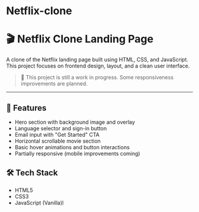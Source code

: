 # Netflix-clone
# 🎬 Netflix Clone Landing Page

A clone of the Netflix landing page built using HTML, CSS, and JavaScript. This project focuses on frontend design, layout, and a clean user interface.

> 🚧 This project is still a work in progress. Some responsiveness improvements are planned.

---

## 🌟 Features

- Hero section with background image and overlay
- Language selector and sign-in button
- Email input with "Get Started" CTA
- Horizontal scrollable movie section
- Basic hover animations and button interactions
- Partially responsive (mobile improvements coming)

## 🛠️ Tech Stack

- HTML5
- CSS3
- JavaScript (Vanilla)l
